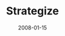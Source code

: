 ---
layout: music 
title: "Strategize"
series: "The Drive"
date: 2008-01-15 
description: ""
audio: "http://s3.amazonaws.com/crossroadsaudiomessages/The_Drive_02_Evaluate_01-13-08_Brian_Wells.mp3"
audio-duration: "43:17"
src: "http://www.crossroads.net/players/media/series/380x293[1].jpg"
---